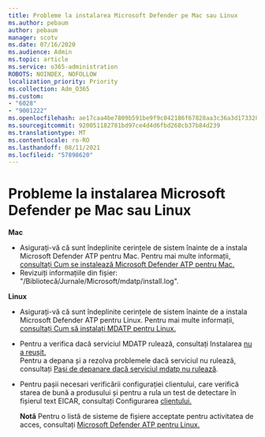 ```yaml
---
title: Probleme la instalarea Microsoft Defender pe Mac sau Linux
ms.author: pebaum
author: pebaum
manager: scotv
ms.date: 07/16/2020
ms.audience: Admin
ms.topic: article
ms.service: o365-administration
ROBOTS: NOINDEX, NOFOLLOW
localization_priority: Priority
ms.collection: Adm_O365
ms.custom:
- "6028"
- "9001222"
ms.openlocfilehash: ae17caa4be7809b591be9f9c042186f67828aa3c36a3d17332806e4d92545dc6
ms.sourcegitcommit: 920051182781bd97ce4d4d6fbd268cb37b84d239
ms.translationtype: MT
ms.contentlocale: ro-RO
ms.lasthandoff: 08/11/2021
ms.locfileid: "57898620"
---
```

# <a name="issues-installing-microsoft-defender-on-mac-or-linux"></a>Probleme la instalarea Microsoft Defender pe Mac sau Linux

**Mac**

- Asigurați-vă că sunt îndeplinite cerințele de sistem înainte de a instala Microsoft Defender ATP pentru Mac. Pentru mai multe informații, [consultați Cum se instalează Microsoft Defender ATP pentru Mac.](https://docs.microsoft.com/windows/security/threat-protection/microsoft-defender-atp/microsoft-defender-atp-mac#how-to-install-microsoft-defender-atp-for-mac)  
- Revizuiți informațiile din fișier: "/Bibliotecă/Jurnale/Microsoft/mdatp/install.log".

**Linux**

- Asigurați-vă că sunt îndeplinite cerințele de sistem înainte de a instala Microsoft Defender ATP pentru Linux. Pentru mai multe informații, [consultați Cum să instalați MDATP pentru Linux.](https://docs.microsoft.com/windows/security/threat-protection/microsoft-defender-atp/microsoft-defender-atp-linux#system-requirements) 
- Pentru a verifica dacă serviciul MDATP rulează, consultați Instalarea [nu a reușit.](https://docs.microsoft.com/windows/security/threat-protection/microsoft-defender-atp/linux-support-install#installation-failed)  
    Pentru a depana și a rezolva problemele dacă serviciul nu rulează, consultați [Pași de depanare dacă serviciul mdatp nu rulează](https://docs.microsoft.com/windows/security/threat-protection/microsoft-defender-atp/linux-support-install#steps-to-troubleshoot-if-mdatp-service-isnt-running).
- Pentru pașii necesari verificării configurației clientului, care verifică starea de bună a produsului și pentru a rula un test de detectare în fișierul text EICAR, consultați Configurarea [clientului.](https://docs.microsoft.com/windows/security/threat-protection/microsoft-defender-atp/linux-install-manually#client-configuration)  

    **Notă** Pentru o listă de sisteme de fișiere acceptate pentru activitatea de acces, consultați [Microsoft Defender ATP pentru Linux.](https://docs.microsoft.com/windows/security/threat-protection/microsoft-defender-atp/microsoft-defender-atp-linux#system-requirements)